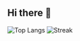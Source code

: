 ## Hi there 👋
![Top Langs](https://github-readme-stats.vercel.app/api/top-langs/?username=EmilDimov93&layout=compact&theme=holi)
![Streak](https://github-readme-streak-stats.herokuapp.com/?user=EmilDimov93&theme=dark)

<!--
**EmilDimov93/EmilDimov93** is a ✨ _special_ ✨ repository because its `README.md` (this file) appears on your GitHub profile.

Here are some ideas to get you started:

- 🔭 I’m currently working on ...
- 🌱 I’m currently learning ...
- 👯 I’m looking to collaborate on ...
- 🤔 I’m looking for help with ...
- 💬 Ask me about ...
- 📫 How to reach me: ...
- 😄 Pronouns: ...
- ⚡ Fun fact: ...
-->
